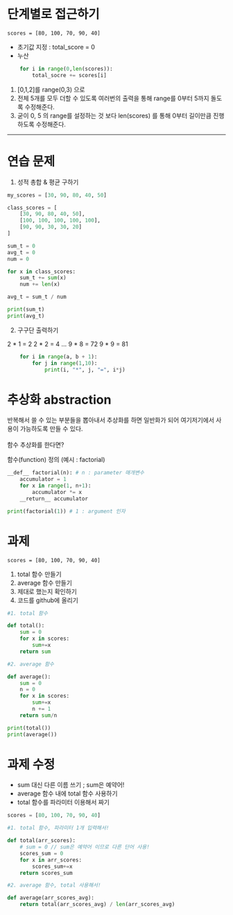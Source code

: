 # 단계별로 접근하기
    scores = [80, 100, 70, 90, 40]

* 초기값 지정 : total_score = 0
* 누산 <br>
```python
    for i in range(0,len(scores)):
        total_socre += scores[i]
```
1. [0,1,2]를 range(0,3) 으로
2. 전체 5개를 모두 더할 수 있도록 여러번의 출력을 통해 range를 0부터 5까지 돌도록 수정해준다.
3. 굳이 0, 5 의 range를 설정하는 것 보다 len(scores) 를 통해 0부터 길이만큼 진행하도록 수정해준다.

<hr>

# 연습 문제
1. 성적 총합 & 평균 구하기

```python
my_scores = [30, 90, 80, 40, 50]

class_scores = [
    [30, 90, 80, 40, 50],
    [100, 100, 100, 100, 100],
    [90, 90, 30, 30, 20]
]

sum_t = 0
avg_t = 0
num = 0

for x in class_scores:
    sum_t += sum(x)
    num += len(x)

avg_t = sum_t / num

print(sum_t)
print(avg_t)
```

2. 구구단 출력하기

2 * 1 = 2
2 * 2 = 4
…
9 * 8 = 72
9 * 9 = 81

```python
    for i in range(a, b + 1):
        for j in range(1,10):
            print(i, "*", j, "=", i*j)
```

# 추상화 abstraction

반복해서 쓸 수 있는 부분들을 뽑아내서 추상화를 하면 일반화가 되어 여기저기에서 사용이 가능하도록 만들 수 있다.<br> <br>
함수 추상화를 한다면?

함수(function) 정의 (예시 : factorial)

```python
__def__ factorial(n): # n : parameter 매개변수
    accumulator = 1
    for x in range(1, n+1):
        accumulator *= x
    __return__ accumulator

print(factorial(1)) # 1 : argument 인자
```




# 과제

    scores = [80, 100, 70, 90, 40]
1. total 함수 만들기
2. average 함수 만들기
3. 제대로 했는지 확인하기
4. 코드를 github에 올리기

```python
#1. total 함수

def total():
    sum = 0
    for x in scores:
        sum+=x
    return sum

#2. average 함수

def average():
    sum = 0
    n = 0
    for x in scores:
        sum+=x
        n += 1
    return sum/n

print(total())
print(average())
```


# 과제 수정 
* sum 대신 다른 이름 쓰기 ; sum은 예약어!
* average 함수 내에 total 함수 사용하기
* total 함수를 파라미터 이용해서 짜기

```python
scores = [80, 100, 70, 90, 40]

#1. total 함수, 파라미터 1개 입력해서!

def total(arr_scores):
    # sum = 0 // sum은 예약어 이므로 다른 단어 사용!
    scores_sum = 0
    for x in arr_scores:
        scores_sum+=x
    return scores_sum

#2. average 함수, total 사용해서!

def average(arr_scores_avg):
    return total(arr_scores_avg) / len(arr_scores_avg)
```